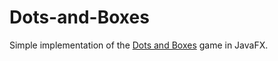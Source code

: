 # Dots-and-Boxes

Simple implementation of the [Dots and Boxes](https://en.wikipedia.org/wiki/Dots_and_Boxes) game in JavaFX.  

